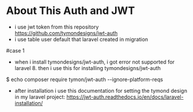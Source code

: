 # About This Auth and JWT
- i use jwt token from this repository https://github.com/tymondesigns/jwt-auth
- i use table user default that laravel created in migration

#case 1 
-  when i install tymondesigns/jwt-auth, i got error not supported for laravel 8. then i use this for installing tymondesigns/jwt-auth

$ echo composer require tymon/jwt-auth --ignore-platform-reqs

- after installation i use this documentation for setting the tymond design in my laravel project: https://jwt-auth.readthedocs.io/en/docs/laravel-installation/